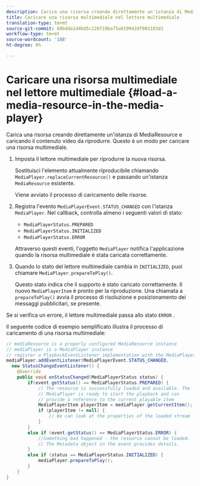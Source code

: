 ```yaml
---
description: Carica una risorsa creando direttamente un'istanza di MediaResource e caricando il contenuto video da riprodurre. Questo è un modo per caricare una risorsa multimediale.
title: Caricare una risorsa multimediale nel lettore multimediale
translation-type: tm+mt
source-git-commit: 89bdda1d4bd5c126f19ba75a819942df901183d1
workflow-type: tm+mt
source-wordcount: '188'
ht-degree: 0%

---
```



# Caricare una risorsa multimediale nel lettore multimediale {#load-a-media-resource-in-the-media-player}

Carica una risorsa creando direttamente un&#39;istanza di MediaResource e caricando il contenuto video da riprodurre. Questo è un modo per caricare una risorsa multimediale.

1. Imposta il lettore multimediale per riprodurre la nuova risorsa.

   Sostituisci l&#39;elemento attualmente riproducibile chiamando `MediaPlayer.replaceCurrentResource()` e passando un&#39;istanza `MediaResource` esistente.

   Viene avviato il processo di caricamento delle risorse.

1. Registra l&#39;evento `MediaPlayerEvent.STATUS_CHANGED` con l&#39;istanza `MediaPlayer`. Nel callback, controlla almeno i seguenti valori di stato:

   * `MediaPlayerStatus.PREPARED`
   * `MediaPlayerStatus.INITIALIZED`
   * `MediaPlayerStatus.ERROR`

   Attraverso questi eventi, l&#39;oggetto `MediaPlayer` notifica l&#39;applicazione quando la risorsa multimediale è stata caricata correttamente.
1. Quando lo stato del lettore multimediale cambia in `INITIALIZED`, puoi chiamare `MediaPlayer.prepareToPlay()`.

   Questo stato indica che il supporto è stato caricato correttamente. Il nuovo `MediaPlayerItem` è pronto per la riproduzione. Una chiamata a `prepareToPlay()` avvia il processo di risoluzione e posizionamento dei messaggi pubblicitari, se presente.

Se si verifica un errore, il lettore multimediale passa allo stato `ERROR` .

Il seguente codice di esempio semplificato illustra il processo di caricamento di una risorsa multimediale:

```java
// mediaResource is a properly configured MediaResource instance 
// mediaPlayer is a MediaPlayer instance 
// register a PlaybackEventListener implementation with the MediaPlayer instance 
mediaPlayer.addEventListener(MediaPlayerEvent.STATUS_CHANGED,  
  new StatusChangeEventListener() { 
    @Override 
    public void onStatusChanged(MediaPlayerStatus status) { 
        if(event.getStatus() == MediaPlayerStatus.PREPARED) { 
            // The resource is successfully loaded and available. The  
            // MediaPlayer is ready to start the playback and can 
            // provide a reference to the current playable item 
            MediaPlayerItem playerItem = mediaPlayer.getCurrentItem(); 
            if (playerItem != null) { 
                // We can look at the properties of the loaded stream 
            } 
        } 
        else if (event.getStatus() == MediaPlayerStatus.ERROR) { 
            //Something bad happened - the resource cannot be loaded. 
            // The Metadata object in the event provides details. 
        } 
        else if (status == MediaPlayerStatus.INITIALIZED) { 
            mediaPlayer.prepareToPlay(); 
        } 
    } 
} 
```
